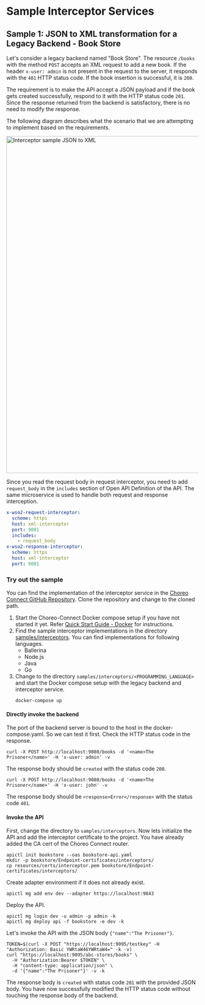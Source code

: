 # Sample Interceptor Services

## Sample 1: JSON to XML transformation for a Legacy Backend - Book Store

Let's consider a legacy backend named "Book Store". The resource `/books` with the method `POST` accepts an XML
request to add a new book. If the header `x-user: admin` is not present in the request to the server, it responds
with the `401` HTTP status code. If the book insertion is successful, it is `200`.

The requirement is to make the API accept a JSON payload and if the book gets created successfully,
respond to it with the HTTP status code `201`. Since the response returned from the backend is satisfactory, there is no need to modify the response.

The following diagram describes what the scenario that we are attempting to implement based on the requirements.

<img src="{{base_path}}/assets/img/deploy/mgw/interceptor-example-json-to-xml.png" alt="Interceptor sample JSON to XML" width="880px"/>

Since you read the request body in request interceptor, you need to add `request_body` in the `includes` section of Open API Definition of the API.
The same microservice is used to handle both request and response interception.

```yaml
x-wso2-request-interceptor:
  scheme: https
  host: xml-interceptor
  port: 9081
  includes:
    - request_body
x-wso2-response-interceptor:
  scheme: https
  host: xml-interceptor
  port: 9081
```



### Try out the sample

You can find the implementation of the interceptor service in the [Choreo Connect GitHub Repository](https://github.com/wso2/product-microgateway).
Clone the repository and change to the cloned path.

1. Start the Choreo-Connect Docker compose setup if you have not started it yet. Refer [Quick Start Guide - Docker]({{base_path}}/deploy-and-publish/deploy-on-gateway/choreo-connect/getting-started/quick-start-guide/quick-start-guide-docker/#quick-start-guide-docker) for instructions.
2. Find the sample interceptor implementations in the directory [samples/interceptors](https://github.com/wso2/product-microgateway/tree/main/samples/interceptors#readme).
   You can find implementations for following languages.
      - Ballerina
      - Node.js
      - Java
      - Go
4. Change to the directory `samples/interceptors/<PROGRAMMING_LANGUAGE>` and start the Docker compose setup with the legacy backend and interceptor service.
    ```shell
    docker-compose up
    ```

#### Directly invoke the backend

The port of the backend server is bound to the host in the docker-compose.yaml. So we can test it first.
Check the HTTP status code in the response.

```shell
curl -X POST http://localhost:9080/books -d '<name>The Prisoner</name>' -H 'x-user: admin' -v
```

The response body should be `created` with the status code `200`.

```shell
curl -X POST http://localhost:9080/books -d '<name>The Prisoner</name>' -H 'x-user: john' -v
```

The response body should be `<response>Error</response>` with the status code `401`.

#### Invoke the API

First, change the directory to `samples/interceptors`.
Now lets initialize the API and add the interceptor certificate to the project. You have already added the CA cert of the Choreo Connect router.
```shell
apictl init bookstore --oas bookstore-api.yaml
mkdir -p bookstore/Endpoint-certificates/interceptors/
cp resources/certs/interceptor.pem bookstore/Endpoint-certificates/interceptors/
```

Create adapter environment if it does not already exist.
```shell
apictl mg add env dev --adapter https://localhost:9843 
```

Deploy the API.
```shell
apictl mg login dev -u admin -p admin -k
apictl mg deploy api -f bookstore -e dev -k
```

Let's invoke the API with the JSON body `{"name":"The Prisoner"}`.

```shell
TOKEN=$(curl -X POST "https://localhost:9095/testkey" -H "Authorization: Basic YWRtaW46YWRtaW4=" -k -v)
curl "https://localhost:9095/abc-stores/books" \
  -H "Authorization:Bearer $TOKEN" \
  -H "content-type: application/json" \
  -d '{"name":"The Prisoner"}' -v -k
```

The response body is `created` with status code `201` with the provided JSON body. You have now successfully modified the HTTP status code without touching the
response body of the backend.
